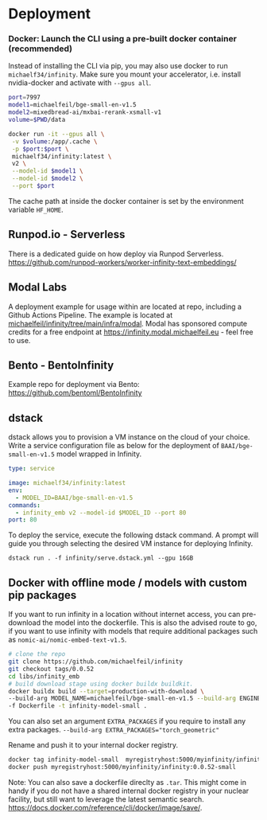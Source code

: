 # Deployment

### Docker: Launch the CLI using a pre-built docker container (recommended)
Instead of installing the CLI via pip, you may also use docker to run `michaelf34/infinity`. 
Make sure you mount your accelerator, i.e. install nvidia-docker and activate with `--gpus all`.

```bash
port=7997
model1=michaelfeil/bge-small-en-v1.5
model2=mixedbread-ai/mxbai-rerank-xsmall-v1
volume=$PWD/data

docker run -it --gpus all \
 -v $volume:/app/.cache \
 -p $port:$port \
 michaelf34/infinity:latest \
 v2 \
 --model-id $model1 \
 --model-id $model2 \
 --port $port
```
The cache path at inside the docker container is set by the environment variable `HF_HOME`.

## Runpod.io - Serverless
There is a dedicated guide on how deploy via Runpod Serverless.
https://github.com/runpod-workers/worker-infinity-text-embeddings/

## Modal Labs

A deployment example for usage within are located at repo, including a Github Actions Pipeline.
The example is located at [michaelfeil/infinity/tree/main/infra/modal](https://github.com/michaelfeil/infinity/tree/c84b15acc35d02005e6f69080a5ed7b0e23d0019/infra/modal).
Modal has sponsored compute credits for a free endpoint at https://infinity.modal.michaelfeil.eu - feel free to use.

## Bento - BentoInfinity
Example repo for deployment via Bento: https://github.com/bentoml/BentoInfinity

## dstack
dstack allows you to provision a VM instance on the cloud of your choice.
Write a service configuration file as below for the deployment of `BAAI/bge-small-en-v1.5` model wrapped in Infinity.

```yaml
type: service

image: michaelf34/infinity:latest
env:
  - MODEL_ID=BAAI/bge-small-en-v1.5
commands:
  - infinity_emb v2 --model-id $MODEL_ID --port 80
port: 80
```

To deploy the service, execute the following dstack command. A prompt will guide you through selecting the desired VM instance for deploying Infinity.

```shell
dstack run . -f infinity/serve.dstack.yml --gpu 16GB
```


## Docker with offline mode / models with custom pip packages

If you want to run infinity in a location without internet access, you can pre-download the model into the dockerfile.
This is also the advised route to go, if you want to use infinity with models that require additional packages such as 
`nomic-ai/nomic-embed-text-v1.5`.

```bash
# clone the repo
git clone https://github.com/michaelfeil/infinity
git checkout tags/0.0.52
cd libs/infinity_emb
# build download stage using docker buildx buildkit.
docker buildx build --target=production-with-download \
--build-arg MODEL_NAME=michaelfeil/bge-small-en-v1.5 --build-arg ENGINE=torch \
-f Dockerfile -t infinity-model-small .
```
You can also set an argument `EXTRA_PACKAGES` if you require to install any extra packages.  `--build-arg EXTRA_PACKAGES="torch_geometric"` 

Rename and push it to your internal docker registry. 

```bash
docker tag infinity-model-small  myregistryhost:5000/myinfinity/infinity:0.0.52-small
docker push myregistryhost:5000/myinfinity/infinity:0.0.52-small
```

Note: You can also save a dockerfile direclty as `.tar`.
This might come in handy if you do not have a shared internal docker registry in your nuclear facility, but still want to leverage the latest semantic search.
https://docs.docker.com/reference/cli/docker/image/save/.

